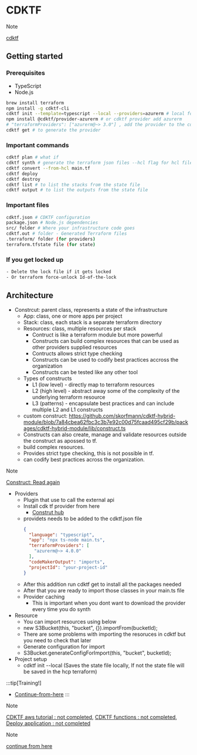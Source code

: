 # CDKTF

> [!NOTE]
[cdktf](https://developer.hashicorp.com/terraform/cdktf)

## Getting started
### Prerequisites
- TypeScript
- Node.js
```bash
brew install terraform
npm install -g cdktf-cli
cdktf init --template=typescript --local --providers=azurerm # local for local state file
npm install @cdktf/provider-azurerm # or cdktf provider add azurerm
# "terraformProviders": ["azurerm@~> 3.0"] , add the provider to the cdktf.json file 
cdktf get # to generate the provider
```

### Important commands
```bash
cdktf plan # what if
cdktf synth # generate the terraform json files --hcl flag for hcl files
cdktf convert --from-hcl main.tf
cdktf deploy 
cdktf destroy
cdktf list # to list the stacks from the state file
cdktf output # to list the outputs from the state file
```

### Important files
```bash
cdktf.json # CDKTF configuration
package.json # Node.js dependencies
src/ folder # Where your infrastructure code goes
cdktf.out # folder - Generated Terraform files
.terraform/ folder (for providers)
terraform.tfstate file (for state)
```

### If you get locked up
```bash
- Delete the lock file if it gets locked
- Or terraform force-unlock Id-of-the-lock
```

## Architecture
- Constrcut: parent class, represents a state of the infrastructure
    - App: class, one or more apps per project
    - Stack: class, each stack is a separate terraform directory
    - Resources: class, multiple resources per stack
        - Contruct is like a terraform module but more powerful
        - Constructs can build complex resources that can be used as other providers supplied resources
        - Contructs allows strict type checking
        - Constructs can be used to codify best practices accross the organization
        - Constructs can be tested like any other tool
    - Types of constructs
        - L1 (low level) - directly map to terraform resources
        - L2 (high level) - abstract away some of the complexity of the underlying terraform resource
        - L3 (patterns) - encapsulate best practices and can include multiple L2 and L1 constructs
    - custom construct: https://github.com/skorfmann/cdktf-hybrid-module/blob/7a84cbea62fbc3c3b7e92c00d75fcaad495cf29b/packages/cdktf-hybrid-module/lib/construct.ts
    - Constructs can also create, manage and validate resources outside the construct as apossed to tf.
    - build complex resources.
    - Provides strict type checking, this is not possible in tf.
    - can codify best practices across the organization.

> [!NOTE]
[Construct: Read again](https://developer.hashicorp.com/terraform/cdktf/concepts/constructs)

- Providers
    - Plugin that use to call the external api
    - Install cdk tf provider from here
       - [Construt hub](https://constructs.dev/)
    - providets needs to be added to the cdktf.json file 
        ```json
        {
          "language": "typescript",
          "app": "npx ts-node main.ts",
          "terraformProviders": [
            "azurerm@~> 4.0.0"
          ],
          "codeMakerOutput": "imports",
          "projectId": "your-project-id"
        }
        ```
    - After this addition run cdktf get to install all the packages needed
    - After that you are ready to import those classes in your main.ts file
    - Provider caching
       - This is important when you dont want to download the provider every time you do synth
- Resource 
    - You can import resources using below 
    - new S3Bucket(this, "bucket", {}).importFrom(bucketId);
    - There are some problems with importing the resoruces in cdktf but you need to check that later 
    - Generate configuration for import 
    - S3Bucket.generateConfigForImport(this, "bucket", bucketId);
- Project setup
    - cdktf init --local (Saves the state file locally, If not the state file will be saved in the hcp terraform) 

:::tip[Training!]
- [Continue-from-here](https://developer.hashicorp.com/terraform/cdktf/concepts/resources)
:::

> [!NOTE]
  [CDKTF aws tutorial : not completed](https://developer.hashicorp.com/terraform/tutorials/cdktf/cdktf-build), [CDKTF functions : not completed](https://developer.hashicorp.com/terraform/tutorials/cdktf/cdktf-assets-stacks-lambda), [Deploy application : not completed](https://developer.hashicorp.com/terraform/tutorials/cdktf/cdktf-applications)

> [!NOTE]
[continue from here](https://developer.hashicorp.com/terraform/cdktf/concepts/constructs)

